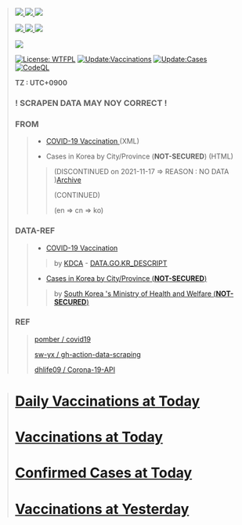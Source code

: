
> [ ![](https://img.shields.io/badge/-Cases-red.svg) ](https://corcc.github.io/corcc/latest/case.json)
> [ ![](https://img.shields.io/badge/-Counter-orange.svg) ](https://corcc.github.io/corcc/latest/case/counter.json)
> [ ![](https://img.shields.io/badge/-Country-yellow.svg) ](https://corcc.github.io/corcc/latest/case/country.json)
> 
> [ ![](https://img.shields.io/badge/-Vaccinations-brightgreen.svg) ](https://corcc.github.io/corcc/latest/vaccination.json)
> [ ![](https://img.shields.io/badge/-Counter-blue.svg) ](https://corcc.github.io/corcc/latest/vaccination/counter.json)
> [ ![](https://img.shields.io/badge/-Country-magenta.svg) ](https://corcc.github.io/corcc/latest/vaccination/country.json)
> 
> [![](https://img.shields.io/badge/-Trello%20Board-blue.svg)](https://trello.com/b/NZn7oI0J/corcc)
>
> [![License: WTFPL](https://img.shields.io/badge/License-WTFPL-brightgreen.svg)](http://www.wtfpl.net/about/)
> [![Update:Vaccinations](https://github.com/corcc/actions/workflows/Vaccinations.yml/badge.svg)](https://github.com/corcc/corcc/actions/workflows/Vaccinations.yml)
> [![Update:Cases](https://github.com/corcc/actions/workflows/Cases.yml/badge.svg)](https://github.com/corcc/corcc/actions/workflows/Cases.yml)
> [![CodeQL](https://github.com/corcc/corcc/actions/workflows/codeql-analysis.yml/badge.svg)](https://github.com/corcc/corcc/actions/workflows/codeql-analysis.yml)
> 
> **TZ : UTC+0900**
> ### **! SCRAPEN DATA MAY NOY CORRECT !**
> ### FROM 
>> - [ COVID-19 Vaccination ](https://nip.kdca.go.kr/irgd/cov19stats.do) (XML)
>> 
>> - Cases in Korea by City/Province (**NOT-SECURED**) (HTML)
>> 
>>> (DISCONTINUED on 2021-11-17 => REASON : NO DATA )[Archive](https://web.archive.org/web/20211116205419/http://ncov.mohw.go.kr/en/bdBoardList.do?brdId=16&brdGubun=162&dataGubun=&ncvContSeq=&contSeq=&board_id=&gubun=)
>>> 
>>>  (CONTINUED)
>>>  
>>>  (en => cn => ko)
> 
> ### DATA-REF 
>> - [ COVID-19 Vaccination ](https://nip.kdca.go.kr/irgd/cov19stats.do?list=all) 
>>> 
>>> by [KDCA](https://kdca.go.kr) - [ DATA.GO.KR_DESCRIPT ](https://www.data.go.kr/data/15078166/openapi.do)
>> 
>> - [ Cases in Korea by City/Province (**NOT-SECURED**) ](http://ncov.mohw.go.kr/en/bdBoardList.do?brdGubun=162) 
>>> 
>>> by [ South Korea 's Ministry of Health and Welfare (**NOT-SECURED**) ](http://mohw.go.kr/eng/)
> 
> ### REF
>> 
>> [ pomber / covid19 ](https://github.com/pomber/covid19)
>> 
>> [ sw-yx / gh-action-data-scraping ](https://github.com/sw-yx/gh-action-data-scraping)
>> 
>> [ dhlife09 / Corona-19-API ](https://github.com/dhlife09/Corona-19-API)

>  # [Daily Vaccinations at Today](./VaccinationsDaily.md)
>  # [Vaccinations at Today](./VaccinationsToday.md)
>  # [Confirmed Cases at Today](./CasesToday.md)
>  # [Vaccinations at Yesterday](./VaccinationsYesterday.md)
